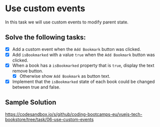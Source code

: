 # Use custom events

In this task we will use custom events to modify parent state.

## Solve the following tasks:

- [x] Add a custom event when the `Add Bookmark` button was clicked.
- [x] Add `isBookmarked` with a value `true` when the `Add Bookmark` button was clicked.
- [x] When a book has a `isBookmarked` property that is `true`, display the text remove button.
  - [x] Otherwise show `Add Bookmark` as button text.
- [x] Implement that the `isBookmarked` state of each book could be changed between true and false.

## Sample Solution

https://codesandbox.io/s/github/coding-bootcamps-eu/vuejs-tech-bookstore/tree/task/06-use-custom-events
